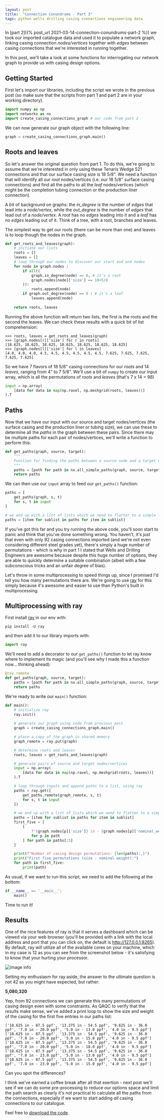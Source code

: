 ```yaml
---
layout: post
title:  "Connection Conundrums - Part 3"
tags: python wells drilling casing connections engineering data
---
```

In [part 2]({% post_url 2021-03-14-connection-conundrums-part-2 %}) we took our imported catalogue data and used it to populate a network graph, linking casing connection *nodes/vertices* together with *edges* between casing connections that we're interested in running together.

In this post, we'll take a look at some functions for interrogating our network graph to provide us with casing design options.

## Getting Started
First let's import our libraries, including the script we wrote in the previous post (so make sure that the scripts from part 1 and part 2 are in your working directory).
```python
import numpy as np
import networkx as nx
import create_casing_connections_graph # our code from part 2
```
We can now generate our graph object with the following line:
```python
graph = create_casing_connections_graph.main()
```
## Roots and leaves
So let's answer the original question from part 1. To do this, we're going to assume that we're interested in only using these Tenaris Wedge 521 connections and that our surface casing size is 18 5/8". We need a function that will identify all our *root* nodes/vertices (i.e. our 18 5/8" surface casing connections) and find all the paths to all the *leaf* nodes/vertices (which might be the completion tubing connection or the production liner connection).

A bit of background on graphs: the *in_degree* is the number of *edges* that lead into a *node/vertex*, while the *out_degree* is the number of *edges* that lead out of a *node/vertex*. A *root* has no *edges* leading into it and a *leaf* has no *edges* leading out of it. Think of a tree, with a root, branches and leaves.

The simplest way to get our roots (there can be more than one) and leaves is to loop though the nodes in the graph.
```python
def get_roots_and_leaves(graph):
    # initiate our lists
    roots = []
    leaves = []
    # loop through our nodes to discover our start and end nodes
    for node in graph.nodes :
        if all((
            graph.in_degree(node) == 0, # it's a root
            graph.nodes[node]['size'] == 18+5/8
        )):
            roots.append(node)
        if graph.out_degree(node) == 0 : # it's a leaf
            leaves.append(node)
    
    return roots, leaves
```
Running the above function will return two lists, the first is the roots and the second the leaves. We can check these results with a quick bit of list comprehension:
```console
>>> roots, leaves = get_roots_and_leaves(graph)
>>> [graph.nodes[r]['size'] for r in roots]
[18.625, 18.625, 18.625, 18.625, 18.625, 18.625, 18.625]
>>> [graph.nodes[l]['size'] for l in leaves]
[4.0, 4.0, 4.0, 4.5, 4.5, 4.5, 4.5, 4.5, 4.5, 7.625, 7.625, 7.625, 7.625, 7.625]
```
So we have 7 flavors of 18 5/8" casing connections for our *roots* and 14 *leaves*, ranging from 4" to 7 5/8". We'll use a bit of `numpy` to create our input array, which is all the permutations of *roots* and *leaves* (that's 7 x 14 = 98)

```python
input = np.array(
    [data for data in map(np.ravel, np.meshgrid(roots, leaves))]
).T
```
## Paths
Now that we have our input with our source and target nodes/vertices (the surface casing and the production liner or tubing size), we can use these to determine all the *paths* in the graph between these pairs. Since there may be multiple paths for each pair of nodes/vertices, we'll write a function to perform this:
```python
def get_paths(graph, source, target):
    """
    Function for finding the paths between a source node and a target node in a graph, returning a list of nodes/vertices.
    """
    paths = [path for path in nx.all_simple_paths(graph, source, target)]
    return paths
```
We can then use our `input` array to feed our `get_paths()` function:
```python
paths = [
    get_paths(graph, s, t)
    for s, t in input
]

# we end up with a list of lists which we need to flatter to a simple list
paths = [item for sublist in paths for item in sublist]
```
If you've got this far and you try running the above code, you'll soon start to panic and think that you've done something wrong. You haven't, it's just that even with only 92 casing connections imported (and we're not even considering different steel grades yet), there's simply a huge number of permutations - which is why in part 1 I stated that Wells and Drilling Engineers are awesome because despite this huge number of options, they are able to quickly determine a suitable combination (albeit with a few subconscious tricks and an unfair degree of bias).

Let's throw in some multiprocessing to speed things up, since I promised I'd tell you how many permutations there are. We're going to use [ray] for this simply because it's awesome and easier to use than Python's built in multiprocessing.

## Multiprocessing with ray
First install [ray] in our env with:
```console
pip install -U ray
```
and then add it to our library imports with:
```python
import ray
```
We'll need to add a decorator to our `get_paths()` function to let ray know where to implement its magic (and you'll see why I made this a function now... thinking ahead):
```python
@ray.remote
def get_paths(graph, source, target):
    paths = [path for path in nx.all_simple_paths(graph, source, target)]
    return paths
```
We're ready to write our `main()` function:
```python
def main():
    # initialize ray
    ray.init()
    
    # generate our graph using code from previous post
    graph = create_casing_connections_graph.main()

    # place a copy of the graph in shared memory
    graph_remote = ray.put(graph)

    # determine roots and leaves
    roots, leaves = get_roots_and_leaves(graph)

    # generate pairs of source and target nodes/vertices
    input = np.array(
        [data for data in map(np.ravel, np.meshgrid(roots, leaves))]
    ).T

    # loop through inputs and append paths to a list, using ray
    paths = ray.get([
        get_paths.remote(graph_remote, s, t)
        for s, t in input
    ])

    # we end up with a list of lists which we need to flatten to a simple list
    paths = [item for sublist in paths for item in sublist]
    first_five = [
        [
            f"{graph.nodes[p]['size']} in - {graph.nodes[p]['nominal_weight']} ppf"
            for p in path
        ] for path in paths[:5]
    ]

    print(f"Number of casing design permutations: {len(paths):,}")
    print("First five permutations (size - nominal weight):")
    for path in first_five:
        print(path)
```
As usual, if we want to run this script, we need to add the following at the bottom:
```python
if __name__ == '__main__':
    main()
```
Time to run it!
## Results
One of the nice features of ray is that it serves a dashboard which can be viewed via your web browser (you'll be provided with a link with the local address and port that you can click on, the default is http://127.0.0.1:8265). By default, ray will utilize all of the available cores on your machine, which in my case is 12 as you can see from the screenshot below - it's satisfying to know that your hurting your processor.

![image info](/assets/images/ksnip_20210317-084143.png)

Setting my enthusiasm for ray aside, the answer to the ultimate question is not 42 as you might have expected, but rather:

**5,080,320**

Yep, from 92 connections we can generate this many permutations of casing design even with some constraints. As QAQC to verify that the results make sense, we've added a print loop to show the size and weight of the casing for the first five entries in our paths list:

```console
['18.625 in - 87.5 ppf', '13.375 in - 54.5 ppf', '9.625 in - 36.0 ppf', '7.0 in - 20.0 ppf', '5.0 in - 13.0 ppf', '4.0 in - 9.5 ppf']
['18.625 in - 87.5 ppf', '13.375 in - 54.5 ppf', '9.625 in - 36.0 ppf', '7.0 in - 20.0 ppf', '5.0 in - 15.0 ppf', '4.0 in - 9.5 ppf']
['18.625 in - 87.5 ppf', '13.375 in - 54.5 ppf', '9.625 in - 36.0 ppf', '7.0 in - 20.0 ppf', '5.0 in - 18.0 ppf', '4.0 in - 9.5 ppf']
['18.625 in - 87.5 ppf', '13.375 in - 54.5 ppf', '9.625 in - 36.0 ppf', '7.0 in - 23.0 ppf', '5.0 in - 13.0 ppf', '4.0 in - 9.5 ppf']
['18.625 in - 87.5 ppf', '13.375 in - 54.5 ppf', '9.625 in - 36.0 ppf', '7.0 in - 23.0 ppf', '5.0 in - 15.0 ppf', '4.0 in - 9.5 ppf']
```
Can you spot the differences?

I think we've earned a coffee break after all that exertion - next post we'll see if we can do some pre-processing to reduce our options space and limit the path search as clearly it's not practical to calculate all the paths from the connections, especially if we want to start adding *all* casing connections to our catalogue.

Feel free to [download the code](/assets/code/play_with_connections_graph.py).

[ray]: https://ray.io/